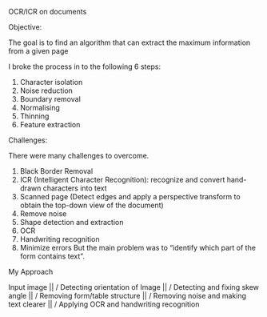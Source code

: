 OCR/ICR on documents

Objective:

The goal is to find an algorithm that can extract the maximum information from a given page

I broke the process in to the following 6 steps:

1. Character isolation
2. Noise reduction
3. Boundary removal
4. Normalising
5. Thinning
6. Feature extraction

Challenges:

There were many challenges to overcome.
1. Black Border Removal
2. ICR (Intelligent Character Recognition): recognize and convert hand-drawn characters into text
3. Scanned page (Detect edges and apply a perspective transform to obtain the top-down view of the document)
4. Remove noise
5. Shape detection and extraction
6. OCR
7. Handwriting recognition
8. Minimize errors
But the main problem was to “identify which part of the form contains text”.

My Approach

Input image
   ||
   \/
Detecting orientation of Image
   ||
   \/
Detecting and fixing skew angle
   ||
   \/
Removing form/table structure
   ||
   \/
Removing noise and making text clearer
   ||
   \/
Applying OCR and handwriting recognition
